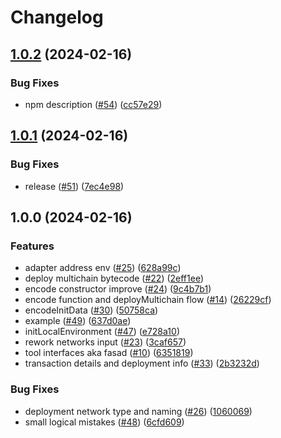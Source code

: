 # Changelog

## [1.0.2](https://github.com/ChainSafe/hardhat-plugin-multichain-deploy/compare/hardhat-plugin-multichain-deploy-v1.0.1...hardhat-plugin-multichain-deploy-v1.0.2) (2024-02-16)


### Bug Fixes

* npm description ([#54](https://github.com/ChainSafe/hardhat-plugin-multichain-deploy/issues/54)) ([cc57e29](https://github.com/ChainSafe/hardhat-plugin-multichain-deploy/commit/cc57e291d9cb54450945f43aa9eff7687e569949))

## [1.0.1](https://github.com/ChainSafe/hardhat-plugin-multichain-deploy/compare/hardhat-plugin-multichain-deploy-v1.0.0...hardhat-plugin-multichain-deploy-v1.0.1) (2024-02-16)


### Bug Fixes

* release ([#51](https://github.com/ChainSafe/hardhat-plugin-multichain-deploy/issues/51)) ([7ec4e98](https://github.com/ChainSafe/hardhat-plugin-multichain-deploy/commit/7ec4e984901f8f026a4a39bfe398cbcf07df8f5d))

## 1.0.0 (2024-02-16)


### Features

* adapter address env ([#25](https://github.com/ChainSafe/hardhat-plugin-multichain-deploy/issues/25)) ([628a99c](https://github.com/ChainSafe/hardhat-plugin-multichain-deploy/commit/628a99cdfc5c0ca2aad4f1479b4d15f4b4fa457c))
* deploy multichain bytecode ([#22](https://github.com/ChainSafe/hardhat-plugin-multichain-deploy/issues/22)) ([2eff1ee](https://github.com/ChainSafe/hardhat-plugin-multichain-deploy/commit/2eff1ee81c1d600211c7ef89224c05a8cd3bc114))
* encode constructor improve ([#24](https://github.com/ChainSafe/hardhat-plugin-multichain-deploy/issues/24)) ([9c4b7b1](https://github.com/ChainSafe/hardhat-plugin-multichain-deploy/commit/9c4b7b142bc113e4f5e72390642d68752baf9440))
* encode function and deployMultichain flow ([#14](https://github.com/ChainSafe/hardhat-plugin-multichain-deploy/issues/14)) ([26229cf](https://github.com/ChainSafe/hardhat-plugin-multichain-deploy/commit/26229cf71fa71b77f8fc28f478849fd9fb2dde11))
* encodeInitData ([#30](https://github.com/ChainSafe/hardhat-plugin-multichain-deploy/issues/30)) ([50758ca](https://github.com/ChainSafe/hardhat-plugin-multichain-deploy/commit/50758cae65b057c6044afbe7d7e3f0a26941817a))
* example ([#49](https://github.com/ChainSafe/hardhat-plugin-multichain-deploy/issues/49)) ([637d0ae](https://github.com/ChainSafe/hardhat-plugin-multichain-deploy/commit/637d0aedeb6434b22f35fef819a9a71b1cdf8b6d))
* initLocalEnvironment ([#47](https://github.com/ChainSafe/hardhat-plugin-multichain-deploy/issues/47)) ([e728a10](https://github.com/ChainSafe/hardhat-plugin-multichain-deploy/commit/e728a1015136e4d4018b554d4a571e6d5ca272a1))
* rework networks input ([#23](https://github.com/ChainSafe/hardhat-plugin-multichain-deploy/issues/23)) ([3caf657](https://github.com/ChainSafe/hardhat-plugin-multichain-deploy/commit/3caf6575ddd1c57727efd154237b28de972f486b))
* tool interfaces aka fasad ([#10](https://github.com/ChainSafe/hardhat-plugin-multichain-deploy/issues/10)) ([6351819](https://github.com/ChainSafe/hardhat-plugin-multichain-deploy/commit/6351819f7edd72d3009ac10084fded387ee16e46))
* transaction details and deployment info ([#33](https://github.com/ChainSafe/hardhat-plugin-multichain-deploy/issues/33)) ([2b3232d](https://github.com/ChainSafe/hardhat-plugin-multichain-deploy/commit/2b3232dc6d4f92c9427ad3c448aaa03d9907a5e6))


### Bug Fixes

* deployment network type and naming ([#26](https://github.com/ChainSafe/hardhat-plugin-multichain-deploy/issues/26)) ([1060069](https://github.com/ChainSafe/hardhat-plugin-multichain-deploy/commit/10600699e8a1a7f02cfd858eac4a88b11abad283))
* small logical mistakes ([#48](https://github.com/ChainSafe/hardhat-plugin-multichain-deploy/issues/48)) ([6cfd609](https://github.com/ChainSafe/hardhat-plugin-multichain-deploy/commit/6cfd609c2b48c8372d1f33ad87a47eef190efa92))
